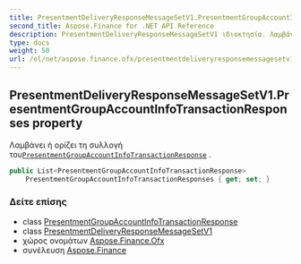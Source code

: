```yaml
---
title: PresentmentDeliveryResponseMessageSetV1.PresentmentGroupAccountInfoTransactionResponses
second_title: Aspose.Finance for .NET API Reference
description: PresentmentDeliveryResponseMessageSetV1 ιδιοκτησία. Λαμβάνει ή ορίζει τη συλλογή τουPresentmentGroupAccountInfoTransactionResponse .
type: docs
weight: 50
url: /el/net/aspose.finance.ofx/presentmentdeliveryresponsemessagesetv1/presentmentgroupaccountinfotransactionresponses/
---
```

## PresentmentDeliveryResponseMessageSetV1.PresentmentGroupAccountInfoTransactionResponses property

Λαμβάνει ή ορίζει τη συλλογή του[`PresentmentGroupAccountInfoTransactionResponse`](../../../aspose.finance.ofx.billerdelivery/presentmentgroupaccountinfotransactionresponse/) .

```csharp
public List<PresentmentGroupAccountInfoTransactionResponse> 
    PresentmentGroupAccountInfoTransactionResponses { get; set; }
```

### Δείτε επίσης

* class [PresentmentGroupAccountInfoTransactionResponse](../../../aspose.finance.ofx.billerdelivery/presentmentgroupaccountinfotransactionresponse/)
* class [PresentmentDeliveryResponseMessageSetV1](../)
* χώρος ονομάτων [Aspose.Finance.Ofx](../../presentmentdeliveryresponsemessagesetv1/)
* συνέλευση [Aspose.Finance](../../../)


